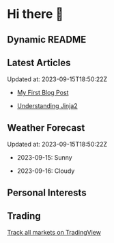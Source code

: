 # Hi there 👋

## Dynamic README

## Latest Articles

Updated at: 2023-09-15T18:50:22Z


- [My First Blog Post](https://myblog.com/first-post)

- [Understanding Jinja2](https://myblog.com/jinja2)


## Weather Forecast

Updated at: 2023-09-15T18:50:22Z


- 2023-09-15: Sunny

- 2023-09-16: Cloudy


## Personal Interests
## Trading
<!-- TradingView Widget BEGIN -->
<div class="tradingview-widget-container">
  <div id="tradingview_9b9ba"></div>
  <div class="tradingview-widget-copyright"><a href="https://www.tradingview.com/" rel="noopener nofollow" target="_blank"><span class="blue-text">Track all markets on TradingView</span></a></div>
  <script type="text/javascript" src="https://s3.tradingview.com/tv.js"></script>
  <script type="text/javascript">
  new TradingView.widget(
  {
  "autosize": true,
  "symbol": "NASDAQ:QQQ",
  "interval": "30",
  "timezone": "Etc/UTC",
  "theme": "dark",
  "style": "1",
  "locale": "en",
  "enable_publishing": false,
  "allow_symbol_change": true,
  "studies": [
    "STD;RSI"
  ],
  "container_id": "tradingview_9b9ba"
}
  );
  </script>
</div>
<!-- TradingView Widget END -->